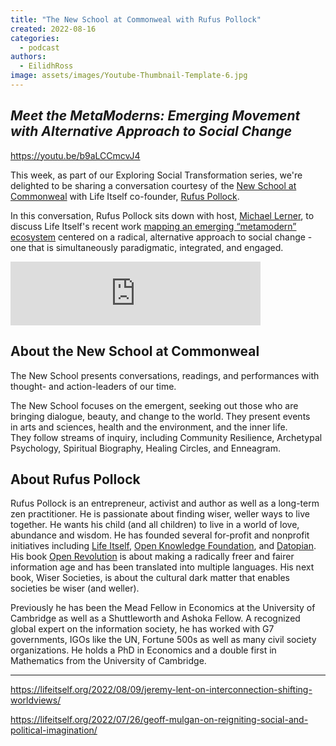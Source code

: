 ```yaml
---
title: "The New School at Commonweal with Rufus Pollock"
created: 2022-08-16
categories: 
  - podcast
authors: 
  - EilidhRoss
image: assets/images/Youtube-Thumbnail-Template-6.jpg
---
```


## _Meet the MetaModerns: Emerging Movement with Alternative Approach to Social Change_

https://youtu.be/b9aLCCmcvJ4

This week, as part of our Exploring Social Transformation series, we're delighted to be sharing a conversation courtesy of the [New School at Commonweal](https://tns.commonweal.org/) with Life Itself co-founder, [Rufus Pollock](https://rufuspollock.com/).

In this conversation, Rufus Pollock sits down with host, [Michael Lerner](https://www.commonweal.org/staff/michael-lerner/), to discuss Life Itself's recent work [mapping an emerging “metamodern” ecosystem](https://ecosystem.lifeitself.org/) centered on a radical, alternative approach to social change - one that is simultaneously paradigmatic, integrated, and engaged.

<iframe src="https://anchor.fm/life-itself/embed/episodes/Meet-the-MetaModerns-Emerging-Movement-with-Alternative-Approach-to-Social-Change-with-Rufus-Pollock-e1mhn48" height="102px" width="400px" frameborder="0" scrolling="no"></iframe>

## About the New School at Commonweal

The New School presents conversations, readings, and performances with thought- and action-leaders of our time.

The New School focuses on the emergent, seeking out those who are bringing dialogue, beauty, and change to the world. They present events in arts and sciences, health and the environment, and the inner life. They follow streams of inquiry, including Community Resilience, Archetypal Psychology, Spiritual Biography, Healing Circles, and Enneagram. 

## About Rufus Pollock

Rufus Pollock is an entrepreneur, activist and author as well as a long-term zen practitioner. He is passionate about finding wiser, weller ways to live together. He wants his child (and all children) to live in a world of love, abundance and wisdom. He has founded several for-profit and nonprofit initiatives including [Life Itself](https://lifeitself.org/), [Open Knowledge Foundation](https://okfn.org/), and [Datopian](https://www.datopian.com/). His book [Open Revolution](https://openrevolution.net/) is about making a radically freer and fairer information age and has been translated into multiple languages. His next book, Wiser Societies, is about the cultural dark matter that enables societies be wiser (and weller).

Previously he has been the Mead Fellow in Economics at the University of Cambridge as well as a Shuttleworth and Ashoka Fellow. A recognized global expert on the information society, he has worked with G7 governments, IGOs like the UN, Fortune 500s as well as many civil society organizations. He holds a PhD in Economics and a double first in Mathematics from the University of Cambridge.

* * *

https://lifeitself.org/2022/08/09/jeremy-lent-on-interconnection-shifting-worldviews/

https://lifeitself.org/2022/07/26/geoff-mulgan-on-reigniting-social-and-political-imagination/
